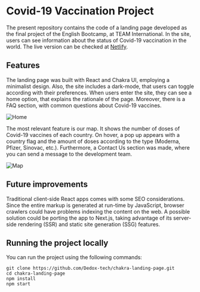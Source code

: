 # Covid-19 Vaccination Project

The present repository contains the code of a landing page developed as the final project of the English Bootcamp, at TEAM International. In the site, users can see information about the status of Covid-19 vaccination in the world. The live version can be checked at [Netlify](https://vaccinationproject.netlify.app/).

## Features

The landing page was built with React and Chakra UI, employing a minimalist design. Also, the site includes a dark-mode, that users can toggle according with their preferences. When users enter the site, they can see a home option, that explains the rationale of the page. Moreover, there is a FAQ section, with common questions about Covid-19 vaccines.

![Home](https://dl.dropboxusercontent.com/s/3ayvskc0tduck37/Home-computador.png?dl=0)

The most relevant feature is our map. It shows the number of doses of Covid-19 vaccines of each country. On hover, a pop up appears with a country flag and the amount of doses according to the type (Moderna, Pfizer, Sinovac, etc.). Furthermore, a Contact Us section was made, where you can send a message to the development team.

![Map](https://dl.dropboxusercontent.com/s/z69summc5lfqu5v/Mapa%20celular.png?dl=0)

## Future improvements 

Traditional client-side React apps comes with some SEO considerations. Since the entire markup is generated at run-time by JavaScript, browser crawlers could have problems indexing the content on the web. A possible solution could be porting the app to Next.js, taking advantage of its server-side rendering (SSR) and static site generation (SSG) features.

## Running the project locally

You can run the project using the following commands:

```
git clone https://github.com/Dedox-tech/chakra-landing-page.git
cd chakra-landing-page
npm install
npm start
```

